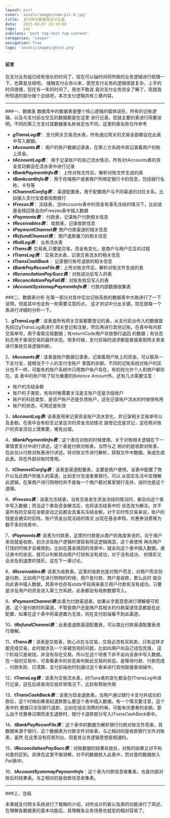 ```yaml
---
layout: post
cover: 'assets/images/new-pic-9.jpg'
title:  支付网关数据库设计之道
date:   2015-08-07 19:19:00
tags:   pay
subclass: 'post tag-test tag-content'
categories: 'casper'
navigation: True
logo: 'assets/images/ghost.png'
---
```


<h4>前言</h4>
在支付业务组已经有很长的时间了，现在可以抽时间将所做的业务逻辑进行梳理一下，也算是总结吧。
接触支付业务以来，感觉支付业务的逻辑很是复杂，上手的时间很慢，现在有一年的时间了，我也不敢说
我对支付业务完全了解了，现就我所知道的部分做个总结吧，本次支付逻辑共有三章内容。

---
###一、数据表
数据库中的数据表是整个核心逻辑的载体说在，所有的记账逻辑、以及与支付前台交互的数据都是在这里
进行记录。现就主要的表进行简要说明。不同的第三方支付其数据表名称肯定也不同，这里的表名称仅作参考

+ ***gTransLog表***： 支付网关交易流水表，所有通过网关的交易全部都会在此表中写入数据。
+ ***tAccounts表***： 用户的账户数据记录表，在第三方系统中其记录着用户的账上资金。
+ ***tAccountLog表***： 用于记录账户的自己流水情况，所有对tAccounts表的资金变动都会在流水表中进行记录
+ ***tBankPaymentInfo表***： 上传对账文件后，解析对账文件生成的表
+ ***tBankcardInfo表***： 用于存储用户或者商户所绑定银行卡的信息，包括银行名称、卡号等
+ ***tChannelConfig表***： 渠道配置表，用于配置商户与不同渠道的对应关系，比如接入支付宝或者招商银行
+ ***tFreeze表***： 冻结表，当tAccounts表中的资金有事先冻结的情况下，比如说基金赎回等会向tFreezes表中插入数据
+ ***tPayments表***： 付款表，记录账户付款相关信息
+ ***tReceivables表***： 收款表，记录收款信息
+ ***tPaymentChannel表***:  商户付款渠道的相关信息
+ ***tRefundChannel表***： 商户退款屠刀的相关信息
+ ***tRollLog表***： 业务流水表
+ ***tTrans表***:  交易表,只要是交易，资金有变化，是商户与用户交互的过程
+ ***tTransLog表***： 交易流水表，记录交易流水的相关信息
+ ***tTransCashBack***： 记录银行账号退款的相关信息
+ ***tBankPayReconFile表***：上传对账文件后，解析对账文件生成的表
+ ***tReconcilationPaySucc表***：对账成功后写入的表
+ ***tReconcilationPayFail表***：对账失败后写入的表
+ ***tAccountSystemayPaymentInfo表***：付款内部数据收集表

###二、数据表分析
在第一部分对其中后台记账系统的数据表中大致进行了一下说明，但是其中也会有一些需要注意的点，
这才测试中分出关键。现在就每一个表进行详细的分析一下。

1、***gTransLog表***：该表是所有网关交易都要登记的表，从支付前台传入的数据首先经过*gTransLog*表进行
网关登记和注册，然后再进行其他记账。在表中有内部交易单号，用于查取交易数据；有*returnCode*用户存放银行返回
的数据；有状态标志用于查询交易的最终状态。很多时候，支付前端的请求都是直接查取网关表来进行某些交易逻辑判断。

2、***tAccounts表***：该表是账户数据记录表，记录着用户账上的资金。可以联系一下支付宝，就相当于个人的支付宝账户
里面的余额。不同的记账系统对账户的区分也不一样，可能有的账户系统中只用商户账户存在，有的则允许个人和商户都存在。该
表中的账户除了较为重要的*Balance Amount*外，还有几点需要注意：

+ 账户的冻结金额
+ 账户的子类型，有些时候需要关注是主账户还是次级账户
+ 账户的科目类型，是资产账户还是负债账户，这在记录账户流水的时候很有用
+ 账户的状态，可用还是失效

3、***tAccountLog表***: 该表是用来记录资金账户流水变化，并记录相关交易单号以及金额。在表中会有标志记录这次的资金流动情况
是借记还是贷记，这在核对账户的资金流动上很重要，难免出错。

4、***tBankPaymentInfo表***：这个表在对账的时候使用，关于对账相关逻辑在下一章情景支付中进行讲述。这个表是付款对账表，当然与之
相对的是收款对账表，在此仅以付款对账表进行讲述。将对账文件进行解析，获取文件中数据，来成生成此表。将在外部对账时使用。

5、***tChannelConfig表***：该表是渠道配置表，主要是商户使用。该表中配置了商户以及此商户所接入的渠道，比如支付宝或者某银行。可以
从现实生活中去理解此逻辑，在某商户进行购物时并不是每一个商户都对某家银行支持，说的也是这个道理。

6、***tFreezes表***：该表为冻结表，当有交易发生资金冻结的情况时，都会向这个表中写入数据；而当这个某些资金解冻后，也将该冻结表中的
状态改为解冻。并不是所有的交易在金额变动之前都会去事先冻结金额，对于实时性交易来说，账户的钱是会被实时扣除。账户资金出现冻结的情况
出现在基金申购、优惠券消费等为数不多的场景中。

7、***tPayments表***: 该表为付款表，这里的付款是从商户的角度来说的，对于用户来说就是收款。初次涉及账户逻辑时很容易将这逻辑搞混，这个表使用
再向用户打钱的时候才会被用到。比如在基金赎回的场景中，就会向这个表中插入数据，通过表中的状态，就可以判断其向用户打钱有没有成功，对于没有成功、
的情形又会涉及到退票的情形，这在下一章讨论。

8、***tReceivables表***: 该表为收款表。这里的收款也是对商户而言，对用户而言则是付款。比如用户在进行购物的时候，用户是付款，商户是收款，那么此时
就会向此表中插入数据，其表中也存有*state*字段用来表示用户付款有没有成功。只要是涉及用户的资金进入第三方系统，此表都会有收款数据写入。

9、***tPaymentChannel表***:此表为付款渠道表，如果从字面意思进行理解便可知道，这个是付款时的渠道。不管是商户还是用户其相关的付款渠道信息都是在此
配置，如果在这个表中将渠道置为无效，则在支付前端看不到此渠道。

10、***tRefundChannel表***：此表是退款渠道配置表，可以类比付款渠道配置表进行理解。

11、***tTrans表***：该表是交易表，核心点在与交易，交易必须有买和卖，只有这样才能完成交易。此时就涉及一个易被忽视的问题，比如向用户向自己钱包充值，
这个阶段只是收钱，并没有存在交易，所以在这个场景下并不会向该表中写入数据。在一般的交易中，可查看表中的状态来判断此交易的状态，是等待付款、付款完成
、付款失败、已清算。支付前端也时刻通过这个表来进行其他联接查询操作。

12、***tTransLog表***：该表为交易流水表，对tTans表的变化都会在*tTransLog*中进行记录，这在后续查询交易异常情况下，比较有帮助作用

13、***tTransCashBack表***：该表为现金退款表，当用户通过银行卡支付并成功扣款后，这个时候如果发起退款那么要这个表中插入数据。有一个情况要注意，这个表中的
数据只涉及银行退款，比如在组合消费的时候，可能有优惠券的金额。那么由于优惠券过期而发生退款时，银行卡退款部分写入*tTransCashBack*表中。

14、***tBankPayReconFile表***：这个表中的数据为解析银行付款对账文件而来，其数据来源于银行。这个数据表为付款文件对账表，与之相对的是收款银行文件对账表，虽然
在这里没有将其列出，但是其业务逻辑思想是相通的。

15、***tReconcilationPaySucc表***：对账数据的结果存放处，对账的结果又对平和对差的区别。具体在这里不做讲解，对平的数据放入此表中，而对差的数据放入*Fail*表中。

16、***tAccountSystemayPaymentInfo***：这个表为付款信息收集表，也是内部对账后的结果表。与之相对的是收款信息收集表。

---

###三、总结

本章就支付网关系统进行了粗略的介绍，对所设计的表以及表的功能进行了简述，在理解各数据表的基本功能后，其理解各业务场景也就变的相对容易了。
